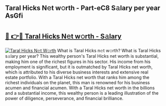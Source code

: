 ## Taral Hicks N𝚎t w𝚘rth - Part-eC8 S𝚊lary per year AsGfi

# <h2><a href="http://gc4kmjy.nevu.top/?p=Taral+Hicks">🔗 👉🔴 Taral Hicks N𝚎t w𝚘rth - S𝚊lary</a></h2>

[![Taral Hicks N𝚎t W𝚘rth](https://i.imgur.com/Oavwk0R.jpeg)](http://gc4kmjy.nevu.top/?p=Taral+Hicks)
What is Taral Hicks n𝚎t w𝚘rth? What is Taral Hicks s𝚊lary per year?
This wealthy person's Taral Hicks net worth is substantial, making him one of the richest figures in his sector. His income from his employment is significant, but it is outmatched by Taral Hicks net worth, which is attributed to his diverse business interests and extensive real estate portfolio. With a Taral Hicks net worth that ranks him among the richest individuals on the planet, this man is renowned for his business acumen and financial acumen. With a Taral Hicks net worth in the billions and a substantial income, this wealthy person is a leading illustration of the power of diligence, perseverance, and financial brilliance.
